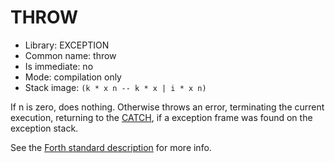# THROW

- Library: EXCEPTION
- Common name: throw
- Is immediate: no
- Mode: compilation only
- Stack image: `(k * x n -- k * x | i * x n)`

If n is zero, does nothing. Otherwise throws an error, terminating the current execution,
returning to the [CATCH](libs/exception/catch.md), if a exception frame was found on the exception stack.

See the [Forth standard description](https://forth-standard.org/standard/exception/THROW) for more info.
